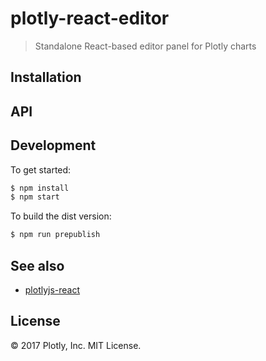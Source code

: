# plotly-react-editor

> Standalone React-based editor panel for Plotly charts 

## Installation


## API


## Development

To get started:

```bash
$ npm install
$ npm start
```

To build the dist version:

```bash
$ npm run prepublish
```

## See also

- [plotlyjs-react](https://github.com/plotly/plotlyjs-react)

## License

&copy; 2017 Plotly, Inc. MIT License.
